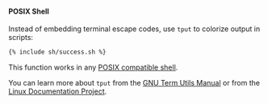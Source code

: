 #### POSIX Shell

Instead of embedding terminal escape codes,
use `tput` to colorize output in scripts:

```sh
{% include sh/success.sh %}
```

This function works in any
[POSIX compatible shell](http://pubs.opengroup.org/onlinepubs/009604499/utilities/xcu_chap02.html).

You can learn more about `tput` from the
[GNU Term Utils Manual](https://www.gnu.org/software/termutils/manual/termutils-2.0/html_chapter/tput_toc.html)
or from the
[Linux Documentation Project](http://www.tldp.org/HOWTO/Bash-Prompt-HOWTO/c327.html).

